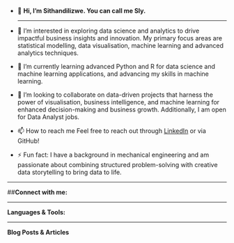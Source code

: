 - 👋 **Hi, I’m Sithandilizwe. You can call me Sly.**

  ---
- 👀 I’m interested in exploring data science and analytics to drive impactful business insights and innovation. My primary focus areas are statistical modelling, data visualisation, machine learning and advanced analytics techniques.
- 🌱 I’m currently learning advanced Python and R for data science and machine learning applications, and advancing my skills in machine learning.
- 💞️ I’m looking to collaborate on data-driven projects that harness the power of visualisation, business intelligence, and machine learning for enhanced decision-making and business growth. Additionally, I am open for Data Analyst jobs.
- 📫 How to reach me Feel free to reach out through [LinkedIn](https://www.linkedin.com/in/sithandilizwe-malunga/) or via GitHub!
- ⚡ Fun fact: I have a background in mechanical engineering and am passionate about combining structured problem-solving with creative data storytelling to bring data to life.
---
##**Connect with me:**


---
**Languages & Tools:**



---
**Blog Posts & Articles**
